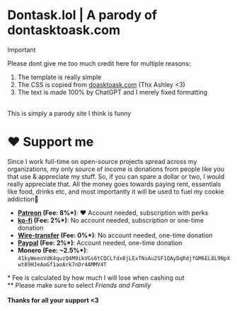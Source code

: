 # Dontask.lol | A parody of dontasktoask.com


> [!IMPORTANT] 
> Please dont give me too much credit here for multiple reasons:
> 1. The template is really simple
> 2. The CSS is copied from [doasktoask.com](https://github.com/lewisakura/doasktoask.com) (Thx Ashley <3)
> 3. The text is made 100% by ChatGPT and I merely fixed formatting

<br>
This is simply a parody site I think is funny


# ❤️ Support me

<!--
Pwease support me >.<
-->  

<p>Since I work full-time on open-source projects spread across my organizations, my only source of income is donations from people like you that use & appreciate my stuff. So, if you can spare a dollar or two, I would really appreciate that. All the money goes towards paying rent, essentials like food, drinks etc, and most importantly it will be used to fuel my cookie addiction🍪<br></p>

- **[Patreon](https://patreon.com/crazyco) (Fee: 8%\*)**: ❤️ Account needed, subscription with perks
- **[ko-fi](https://ko-fi.com/crazyco) (Fee: 2%\*)**: No account needed, subscription or one-time donation
- **[Wire-transfer](https://bunq.me/ClaraK) (Fee: 0%\*)**: No account needed, one-time donation
- **[Paypal](https://paypal.me/ClaraCrazy) (Fee: 2%\*)**: Account needed, one-time donation
- **Monero (Fee: ~2.5%\*)**: `41kyWeeoVdK4quzQ4M9ikVGs6tCQCLfdx8jLExTNsAu2SF1QAyDqRdjfGM6EL8L9NpXwt89HJeAoGf1aoArk7nDr4AMMV4T`<br>

\* Fee is calculated by how much I will lose when cashing out<br>
\*\* Please make sure to select *Friends and Family*<br><br>
**Thanks for all your support <3**
